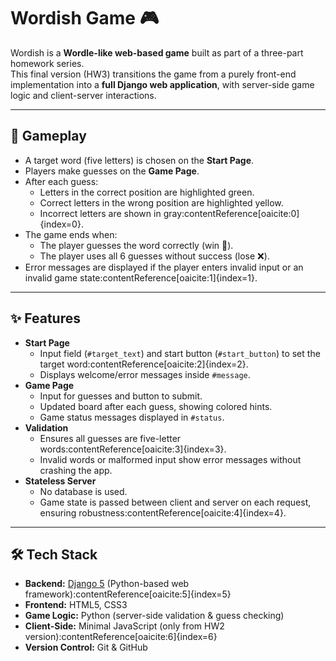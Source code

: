 # Wordish Game 🎮

Wordish is a **Wordle-like web-based game** built as part of a three-part homework series.  
This final version (HW3) transitions the game from a purely front-end implementation into a **full Django web application**, with server-side game logic and client-server interactions.

---

## 🚀 Gameplay
- A target word (five letters) is chosen on the **Start Page**.
- Players make guesses on the **Game Page**.
- After each guess:
  - Letters in the correct position are highlighted green.
  - Correct letters in the wrong position are highlighted yellow.
  - Incorrect letters are shown in gray:contentReference[oaicite:0]{index=0}.
- The game ends when:
  - The player guesses the word correctly (win 🎉).
  - The player uses all 6 guesses without success (lose ❌).
- Error messages are displayed if the player enters invalid input or an invalid game state:contentReference[oaicite:1]{index=1}.

---

## ✨ Features
- **Start Page**
  - Input field (`#target_text`) and start button (`#start_button`) to set the target word:contentReference[oaicite:2]{index=2}.
  - Displays welcome/error messages inside `#message`.
- **Game Page**
  - Input for guesses and button to submit.
  - Updated board after each guess, showing colored hints.
  - Game status messages displayed in `#status`.
- **Validation**
  - Ensures all guesses are five-letter words:contentReference[oaicite:3]{index=3}.
  - Invalid words or malformed input show error messages without crashing the app.
- **Stateless Server**
  - No database is used.
  - Game state is passed between client and server on each request, ensuring robustness:contentReference[oaicite:4]{index=4}.

---

## 🛠️ Tech Stack
- **Backend:** [Django 5](https://www.djangoproject.com/) (Python-based web framework):contentReference[oaicite:5]{index=5}
- **Frontend:** HTML5, CSS3
- **Game Logic:** Python (server-side validation & guess checking)
- **Client-Side:** Minimal JavaScript (only from HW2 version):contentReference[oaicite:6]{index=6}
- **Version Control:** Git & GitHub


